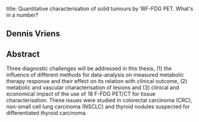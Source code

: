title: Quantitative characterisation of solid tumours by 18F-FDG PET. What's in a number?

## Dennis Vriens

## Abstract
Three diagnostic challenges will be addressed in this thesis, (1) the influence of different methods for data-analysis on measured metabolic therapy response and their effect on its relation with clinical outcome, (2) metabolic and vascular characterisation of lesions and (3) clinical and economical impact of the use of 18 F-FDG PET/CT for tissue characterisation. These issues were studied in colorectal carcinoma (CRC), non-small cell lung carcinoma (NSCLC) and thyroid nodules suspected for differentiated thyroid carcinoma.

